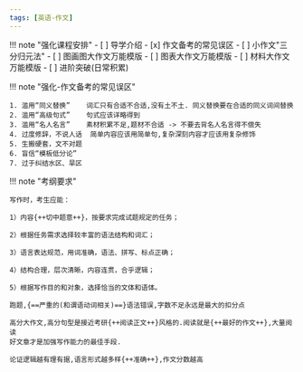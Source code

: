 ```yaml
---
tags: [英语-作文]
---
```

!!! note "强化课程安排"
    - [ ] 导学介绍
    - [x] 作文备考的常见误区
    - [ ] 小作文"三分归元法"
    - [ ] 图画图大作文万能模版
    - [ ] 图表大作文万能模版
    - [ ] 材料大作文万能模版
    - [ ] 进阶突破(日常积累)

!!! note "强化-作文备考的常见误区"

    1. 滥用“同义替换”    词汇只有合适不合适,没有土不土. 同义替换要在合适的同义词间替换
    2. 滥用“高级句式”    句式应该详略得到
    3. 滥用“名人名言”    素材积累不足,题材不合适 -> 不要去背名人名言得不偿失
    4. 过度修辞，不说人话  简单内容应该用简单句,复杂深刻内容才应该用复杂修饰
    5. 生搬硬套，文不对题  
    6. 盲信“模板低分论”  
    7. 过于纠结水区、旱区

!!! note "考纲要求"

    写作时，考生应能：

    1）内容{++切中题意++}，按要求完成试题规定的任务； 

    2）根据任务需求选择较丰富的语法结构和词汇；
    
    3）语言表达规范，用词准确，语法、拼写、标点正确；
    
    4）结构合理，层次清晰，内容连贯，合乎逻辑；
    
    5）根据写作目的和对象，选择恰当的文体和语体。

    跑题,{==严重的(和谓语动词相关)==}语法错误,字数不足永远是最大的扣分点

    高分大作文,高分句型是接近考研{++阅读正文++}风格的.阅读就是{++最好的作文++},大量阅读
    好文章才是加强写作能力的最佳手段.

    论证逻辑越有理有据,语言形式越多样{++准确++},作文分数越高